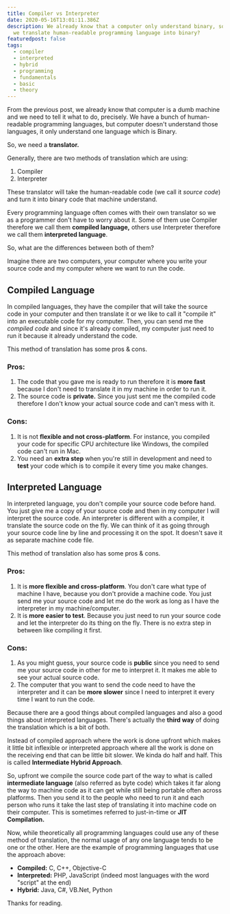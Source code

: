 ```yaml
---
title: Compiler vs Interpreter
date: 2020-05-16T13:01:11.386Z
description: We already know that a computer only understand binary, so how can
  we translate human-readable programming language into binary?
featuredpost: false
tags:
  - compiler
  - interpreted
  - hybrid
  - programming
  - fundamentals
  - basic
  - theory
---
```

From the previous post, we already know that computer is a dumb machine and we need to tell it what to do, precisely. We have a bunch of human-readable programming languages, but computer doesn't understand those languages, it only understand one language which is Binary.

So, we need a **translator.**

Generally, there are two methods of translation which are using:

1. Compiler
2. Interpreter

These translator will take the human-readable code (we call it *source code*) and turn it into binary code that machine understand. 

Every programming language often comes with their own translator so we as a programmer don't have to worry about it. Some of them use Compiler therefore we call them **compiled language,** others use Interpreter therefore we call them **interpreted language**.

So, what are the differences between both of them?

Imagine there are two computers, your computer where you write your source code and my computer where we want to run the code.



## Compiled Language

In compiled languages, they have the compiler that will take the source code in your computer and then translate it or we like to call it "compile it" into an executable code for my computer. Then, you can send me the *compiled code* and since it's already compiled, my computer just need to run it because it already understand the code.

This method of translation has some pros & cons.

### Pros:

1. The code that you gave me is ready to run therefore it is **more fast** because I don't need to translate it in my machine in order to run it.
2. The source code is **private.** Since you just sent me the compiled code therefore I don't know your actual source code and can't mess with it.

### Cons:

1. It is not **flexible and not cross-platform**. For instance, you compiled your code for specific CPU architecture like Windows, the compiled code can't run in Mac.
2. You need an **extra step** when you're still in development and need to **test** your code which is to compile it every time you make changes.



## Interpreted Language

In interpreted language, you don't compile your source code before hand. You just give me a copy of your source code and then in my computer I will interpret the source code. An interpreter is different with a compiler, it translate the source code on the fly. We can think of it as going through your source code line by line and processing it on the spot. It doesn't save it as separate machine code file.

This method of translation also has some pros & cons.

### Pros:

1. It is **more flexible and cross-platform**. You don't care what type of machine I have, because you don't provide a machine code. You just send me your source code and let me do the work as long as I have the interpreter in my machine/computer.
2. It is **more** **easier to test**. Because you just need to run your source code and let the interpreter do its thing on the fly. There is no extra step in between like compiling it first.

### Cons:

1. As you might guess, your source code is **public** since you need to send me your source code in other for me to interpret it. It makes me able to see your actual source code.
2. The computer that you want to send the code need to have the interpreter and it can be **more slower** since I need to interpret it every time I want to run the code.

Because there are a good things about compiled languages and also a good things about interpreted languages. There's actually the **third way** of doing the translation which is a bit of both.

Instead of compiled approach where the work is done upfront which makes it little bit inflexible or interpreted approach where all the work is done on the receiving end that can be little bit slower. We kinda do half and half. This is called **Intermediate Hybrid Approach**.

So, upfront we compile the source code part of the way to what is called **intermediate language** (also referred as byte code) which takes it far along the way to machine code as it can get while still being portable often across platforms. Then you send it to the people who need to run it and each person who runs it take the last step of translating it into machine code on their computer. This is sometimes referred to just-in-time or **JIT Compilation.**

Now, while theoretically all programming languages could use any of these method of translation, the normal usage of any one language tends to be one or the other. Here are the example of programming languages that use the approach above:

* **Compiled:** C, C++, Objective-C
* **Interpreted:** PHP, JavaScript (indeed most languages with the word "script" at the end)
* **Hybrid:** Java, C#, VB.Net, Python



Thanks for reading.